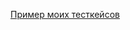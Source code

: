 [Пример моих тесткейсов]((https://docs.google.com/spreadsheets/d/1-s63lZvQviBPuuEwKqMGvc6YTwUhmzcVbGQ0OQcD0_Y/edit#gid=224410608)(https://docs.google.com/spreadsheets/d/18_LQJ5rds9KjzLokxwaW-TtbyJvtK6JjfzWScLgARuo/edit#gid=0))
